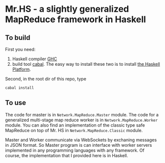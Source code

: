 # Mr.HS - a slightly generalized MapReduce framework in Haskell

## To build
First you need: 
1. Haskell compiler [GHC]("https://www.haskell.org/ghc/")
2. build tool [cabal]("https://www.haskell.org/cabal/").
The easy way to install these two is to install
[the Haskell Platform]("https://www.haskell.org/platform/").

Second, in the root dir of this repo, type
```.shell
cabal install
```

## To use
The code for master is in `Network.MapReduce.Master` module.
The code for a generalized multi-stage map reduce worker is in `Network.MapReduce.Worker` module.
You can also find an implementation of the classic type safe MapReduce on top
of Mr. HS in `Network.MapReduce.Classic` module.

Master and Worker communicate via WebSockets by exchaning messages in JSON format.
So Master program is can interface with worker servers implemented in any 
programming languages with any framework. Of course, the implementation that 
I provided here is in Haskell.
